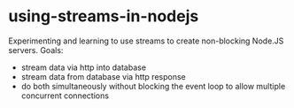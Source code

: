 # using-streams-in-nodejs
Experimenting and learning to use streams to create non-blocking Node.JS servers.
Goals:
* stream data via http into database
* stream data from database via http response
* do both simultaneously without blocking the event loop to allow multiple concurrent connections
